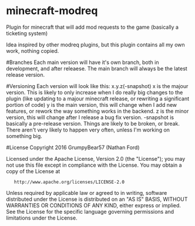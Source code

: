 # minecraft-modreq
Plugin for minecraft that will add mod requests to the game (basically a ticketing system)

Idea inspired by other modreq plugins, but this plugin contains all my own work, nothing copied.

#Branches
Each main version will have it's own branch, both in development, and after releaese.
The main branch will always be the latest release version. 

#Versioning
Each version will look like this: 
x.y.z(-snapshot)
x is the majour version. This is likely to only increase when I do really big changes to the plugin (like updating to a majour minecraft release, or rewriting a significant portion of code)
y is the main version, this will change when I add new features, or rework the way something works in the backend.
z is the minor version, this will change after I release a bug fix version.
-snapshot is basically a pre-release version. Things are likely to be broken, or break. There aren't very likely to happen very often, unless I'm working on something big. 

#License 
Copyright 2016 GrumpyBear57 (Nathan Ford)

   Licensed under the Apache License, Version 2.0 (the "License");
   you may not use this file except in compliance with the License.
   You may obtain a copy of the License at

       http://www.apache.org/licenses/LICENSE-2.0

   Unless required by applicable law or agreed to in writing, software
   distributed under the License is distributed on an "AS IS" BASIS,
   WITHOUT WARRANTIES OR CONDITIONS OF ANY KIND, either express or implied.
   See the License for the specific language governing permissions and
   limitations under the License.
